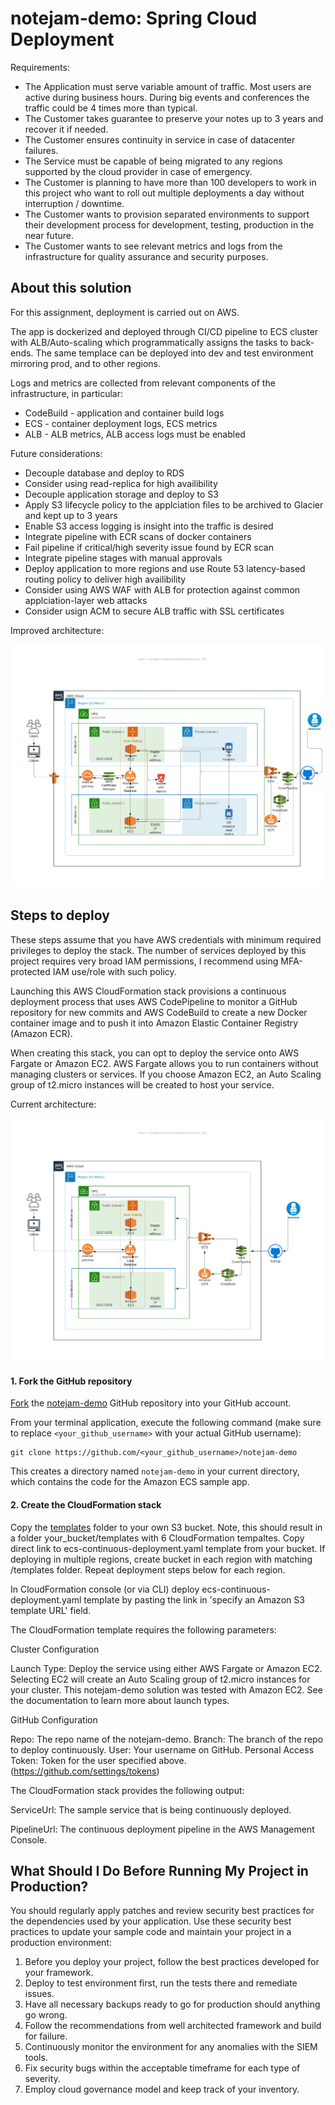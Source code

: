 notejam-demo: Spring Cloud Deployment
==================================================

Requirements: 

- The Application must serve variable amount of traffic. Most users are active during business hours. During big events and conferences the traffic could be 4 times more than typical.
- The Customer takes guarantee to preserve your notes up to 3 years and recover it if needed.
- The Customer ensures continuity in service in case of datacenter failures.
- The Service must be capable of being migrated to any regions supported by the cloud provider in case of emergency.
- The Customer is planning to have more than 100 developers to work in this project who want to roll out multiple deployments a day without interruption / downtime.
- The Customer wants to provision separated environments to support their development process for development, testing, production in the near future.
- The Customer wants to see relevant metrics and logs from the infrastructure for quality assurance and security purposes.

About this solution
--------------------

For this assignment, deployment is carried out on AWS.

The app is dockerized and deployed through CI/CD pipeline to ECS cluster with ALB/Auto-scaling which programmatically assigns the tasks to back-ends. The same templace can be deployed into dev and test environment mirroring prod, and to other regions.

Logs and metrics are collected from relevant components of the infrastructure, in particular:
- CodeBuild - application and container build logs 
- ECS - container deployment logs, ECS metrics
- ALB - ALB metrics, ALB  access logs must be enabled

Future considerations:
- Decouple database and deploy to RDS
- Consider using read-replica for high availibility
- Decouple application storage and deploy to S3
- Apply S3 lifecycle policy to the applciation files to be archived to Glacier and kept up to 3 years
- Enable S3 access logging is insight into the traffic is desired
- Integrate pipeline with ECR scans of docker containers
- Fail pipeline if critical/high severity issue found by ECR scan
- Integrate pipeline stages with manual approvals
- Deploy application to more regions and use Route 53 latency-based routing policy to deliver high availibility 
- Consider using AWS WAF with ALB for protection against common applciation-layer web attacks
- Consider usign ACM to secure ALB traffic with SSL certificates

Improved architecture:

![](images/architecture_improved.png)

Steps to deploy
------------------

These steps assume that you have AWS credentials with minimum required privileges to deploy the stack. The number of services deployed by this project requires very broad IAM permissions, I recommend using MFA-protected IAM use/role with such policy.

Launching this AWS CloudFormation stack provisions a continuous deployment process that uses AWS CodePipeline to monitor a GitHub repository for new commits and AWS CodeBuild to create a new Docker container image and to push it into Amazon Elastic Container Registry (Amazon ECR).

When creating this stack, you can opt to deploy the service onto AWS Fargate or Amazon EC2. AWS Fargate allows you to run containers without managing clusters or services. If you choose Amazon EC2, an Auto Scaling group of t2.micro instances will be created to host your service.

Current architecture:

![](images/architecture.png)

#### 1. Fork the GitHub repository

[Fork](https://help.github.com/articles/fork-a-repo/) the [notejam-demo](https://github.com/afrovera/notejam-demo) GitHub repository into your GitHub account.

From your terminal application, execute the following command (make sure to
replace `<your_github_username>` with your actual GitHub username):

```console
git clone https://github.com/<your_github_username>/notejam-demo
```

This creates a directory named `notejam-demo` in your current directory, which contains the code for the Amazon ECS sample app.

#### 2. Create the CloudFormation stack

Copy the [templates](https://github.com/afrovera/devsecops/tree/master/templates) folder to your own S3 bucket. Note, this should result in a folder your_bucket/templates with 6 CloudFormation tempaltes. Copy direct link to ecs-continuous-deployment.yaml template from your bucket. If deploying in multiple regions, create bucket in each region with matching /templates folder. Repeat deployment steps below for each region. 

In CloudFormation console (or via CLI) deploy ecs-continuous-deployment.yaml template by pasting the link in 'specify an Amazon S3 template URL' field. 

The CloudFormation template requires the following parameters:

Cluster Configuration

Launch Type: Deploy the service using either AWS Fargate or Amazon EC2. Selecting EC2 will create an Auto Scaling group of t2.micro instances for your cluster. This notejam-demo solution was tested with Amazon EC2. See the documentation to learn more about launch types.

GitHub Configuration

Repo: The repo name of the notejam-demo.
Branch: The branch of the repo to deploy continuously.
User: Your username on GitHub.
Personal Access Token: Token for the user specified above. (https://github.com/settings/tokens)

The CloudFormation stack provides the following output:

ServiceUrl: The sample service that is being continuously deployed.

PipelineUrl: The continuous deployment pipeline in the AWS Management Console.

What Should I Do Before Running My Project in Production?
---------------------------------------------------------

You should regularly apply patches and review security best practices for the dependencies used by your application. Use these security best practices to update your sample code and maintain your project in a production environment:

1. Before you deploy your project, follow the best practices developed for your framework.
2. Deploy to test environment first, run the tests there and remediate issues.
3. Have all necessary backups ready to go for production should anything go wrong. 
4. Follow the recommendations from well architected framework and build for failure. 
5. Continuously monitor the environment for any anomalies with the SIEM tools.
6. Fix security bugs within the acceptable timeframe for each type of severity.
7. Employ cloud governance model and keep track of your inventory.
